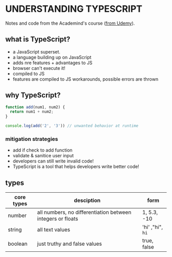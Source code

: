 # UNDERSTANDING TYPESCRIPT

Notes and code from the Academind's course ([from Udemy](https://www.udemy.com/course/understanding-typescript/?src=sac&kw=typescript)).

## what is TypeScript?

+ a JavaScript superset.
+ a language building up on JavaScript
+ adds nre features + advantages to JS
+ browser can't execute it!
+ compiled to JS
+ features are compiled to JS workarounds, possible errors are thrown

## why TypeScript?

```js
function add(num1, num2) {
  return num1 + num2;
}

console.log(add('2', '3')) // unwanted behavior at runtime
```

### mitigation strategies

+ add if check to add function
+ validate & sanitice user input
+ developers can still write invalid code!
+ TypeScript is a tool that helps developers write better code!

## types

| core types | desciption | form |
|---|---|---|
| number | all numbers, no differentiation between integers or floats | 1, 5.3, -10 |
| string | all text values | 'hi' ,"hi", `hi` |
| boolean | just truthy and false values | true, false |
